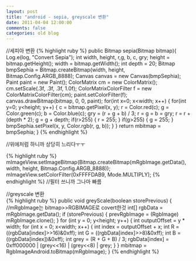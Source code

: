 ```yaml
---
layout: post
title: "android - sepia, greyscale 변환"
date: 2011-04-04 12:00:00
comments: false
categories: old blog
---
```


//세피아 변환
{% highlight ruby %}
public Bitmap sepia(Bitmap bitmap){
    Log.e(log, "Convert Sepia");
    int width, height, r,g, b, c, gry; 
    height = bitmap.getHeight(); 
    width = bitmap.getWidth(); 
    int depth = 20;
    Bitmap bmpSephia = Bitmap.createBitmap(width, height, Bitmap.Config.ARGB_8888);
    Canvas canvas = new Canvas(bmpSephia);
    Paint paint = new Paint();
    ColorMatrix cm = new ColorMatrix();
    cm.setScale(.3f, .3f, .3f, 1.0f); 
    ColorMatrixColorFilter f = new ColorMatrixColorFilter(cm);
    paint.setColorFilter(f);
    canvas.drawBitmap(bitmap, 0, 0, paint);
    for(int x=0; x<width; x++) {
        for(int y=0; y<height; y++) {
            c = bitmap.getPixel(x, y);
            r = Color.red(c);
            g = Color.green(c);
            b = Color.blue(c);
            gry = (r + g + b) / 3;
            r = g = b = gry;
            r = r + (depth * 2);
            g = g + depth;
            if(r>255) {
                r = 255;
            }
            if(g>255) {
                g = 255;
            }
            bmpSephia.setPixel(x, y, Color.rgb(r, g, b));
        }
    } 
    return mbitmap = bmpSephia;
} 
{% endhighlight %}

//위에처럼 하니까 상당히 느리다ㅜㅜ 

{% highlight ruby %}
mImageView.setImageBitmap(Bitmap.createBitmap(mRgbImage.getData(), width, height, Bitmap.Config.ARGB_8888));
mImageView.setColorFilter(0xFFFFDAB9, Mode.MULTIPLY); 
{% endhighlight %}
//필터 쓰니까 그나마 빠름

//greyscale 변환   
{% highlight ruby %}
public void greyScale(boolean storePrevious) { 
    //mRgbImage는 bitmap>>RGBIMAGE로 covert한것 
    int[] rgbData = mRgbImage.getData();
    if (storePrevious) {
        prevRgbImage = (RgbImage) mRgbImage.clone();
    }
    for (int y = 0; y<height; y++) {
        int outputOffset = y * width;
        for (int x = 0; x<width; x++) {
            int index = outputOffset + x;
            int R = ((rgbData[index]>>16)&0xff);
            int G = ((rgbData[index]>>8)&0xff);
            int B = ((rgbData[index])&0xff);
            int grey = (R + G + B) / 3;
            rgbData[index] = 0xff000000 | (grey<<16) | (grey<<8) | grey;
        }
    }
    mbitmap = RgbImageAndroid.toBitmap(mRgbImage);
} 
{% endhighlight %}